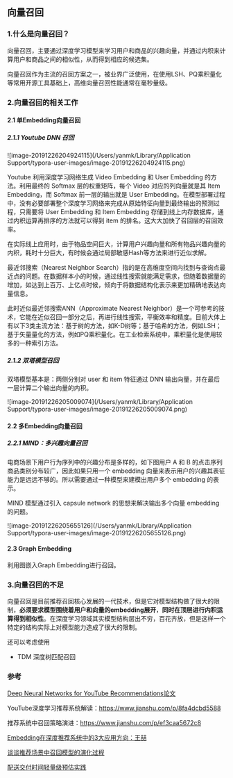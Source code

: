 ## 向量召回

### 1.什么是向量召回？

向量召回，主要通过深度学习模型来学习用户和商品的兴趣向量，并通过内积来计算用户和商品之间的相似性，从而得到相应的候选集。

向量召回作为主流的召回方案之一，被业界广泛使用，在使用LSH、PQ乘积量化等常用开源工具基础上，高维向量召回性能通常在毫秒量级。

### 2.向量召回的相关工作

#### 2.1 单Embedding向量召回

##### 2.1.1 Youtube DNN 召回

![image-20191226204924115](/Users/yanmk/Library/Application Support/typora-user-images/image-20191226204924115.png)

 Youtube 利用深度学习网络生成 Video Embedding 和 User Embedding 的方法。利用最终的 Softmax 层的权重矩阵，每个 Video 对应的列向量就是其 Item Embedding，而 Softmax 前一层的输出就是 User Embedding。在模型部署过程中，没有必要部署整个深度学习网络来完成从原始特征向量到最终输出的预测过程，只需要将 User Embedding 和 Item Embedding 存储到线上内存数据库，通过内积运算再排序的方法就可以得到 item 的排名。这大大加快了召回层的召回效率。

在实际线上应用时，由于物品空间巨大，计算用户兴趣向量和所有物品兴趣向量的内积，耗时十分巨大，有时候会通过局部敏感Hash等方法来进行近似求解。

最近邻搜索（Nearest Neighbor Search）指的是在高维度空间内找到与查询点最近点的问题。在数据样本小的时候，通过线性搜索就能满足需求，但随着数据量的增加，如达到上百万、上亿点时候，倾向于将数据结构化表示来更加精确地表达向量信息。

此时近似最近邻搜索ANN（Approximate Nearest Neighbor）是一个可参考的技术，它能在近似召回一部分之后，再进行线性搜索，平衡效率和精度。目前大体上有以下3类主流方法：基于树的方法，如K-D树等；基于哈希的方法，例如LSH；基于矢量量化的方法，例如PQ乘积量化。在工业检索系统中，乘积量化是使用较多的一种索引方法。

##### 2.1.2 双塔模型召回

双塔模型基本是：两侧分别对 user 和 item 特征通过 DNN 输出向量，并在最后一层计算二个输出向量的内积。

![image-20191226205009074](/Users/yanmk/Library/Application Support/typora-user-images/image-20191226205009074.png)

#### 2.2 多Embedding向量召回

##### 2.2.1 MIND：多兴趣向量召回

电商场景下用户行为序列中的兴趣分布是多样的，如下图用户 A 和 B 的点击序列商品类别分布较广，因此如果只用一个 embedding 向量来表示用户的兴趣其表征能力是远远不够的。所以需要通过一种模型来建模出用户多个 embedding 的表示。

MIND 模型通过引入 capsule network 的思想来解决输出多个向量 embedding 的问题。

![image-20191226205655126](/Users/yanmk/Library/Application Support/typora-user-images/image-20191226205655126.png)

#### 2.3 Graph Embedding

利用图嵌入Graph Embedding进行召回。

### 3.向量召回的不足

向量召回是目前推荐召回核心发展的一代技术，但是它对模型结构做了很大的限制，**必须要求模型围绕着用户和向量的embedding展开**，**同时在顶层进行内积运算得到相似性**。在深度学习领域其实模型结构层出不穷，百花齐放，但是这样一个特定的结构实际上对模型能力造成了很大的限制。

还可以考虑使用

- TDM 深度树匹配召回

### 参考

[Deep Neural Networks for YouTube Recommendations论文](https://static.googleusercontent.com/media/research.google.com/zh-CN//pubs/archive/45530.pdf)

YouTube深度学习推荐系统解读：https://www.jianshu.com/p/8fa4dcbd5588

推荐系统中召回策略演进：https://www.jianshu.com/p/ef3caa5672c8

[Embedding在深度推荐系统中的3大应用方向：王喆](https://mp.weixin.qq.com/s/oxGqzC5FbwBrzeeRxW9uBQ)

[谈谈推荐场景中召回模型的演化过程](https://mp.weixin.qq.com/s/Y4g2T6qMGzCcE67bINPiGA)

[配送交付时间轻量级预估实践](https://tech.meituan.com/2019/10/10/distribution-time-prediction-practice.html)